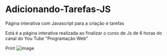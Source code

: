 # Adicionando-Tarefas-JS
Página interativa com Javascript para a criação e tarefas

Está é a página interativa realizada ao finalizar o curso de Js de 6 horas do canal do You Tube "Programação Web"

Print
![image](https://user-images.githubusercontent.com/106703317/178082209-163453fe-f646-4c29-b5fa-4886e2c8ed1d.png)
